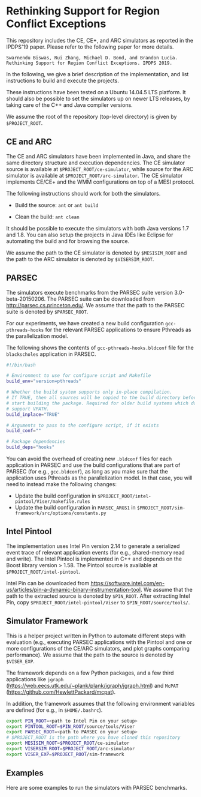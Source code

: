 # Rethinking Support for Region Conflict Exceptions

This repository includes the CE, CE+, and ARC simulators as reported in the IPDPS'19 paper. Please refer to the following paper for more details.

    Swarnendu Biswas, Rui Zhang, Michael D. Bond, and Brandon Lucia. Rethinking Support for Region Conflict Exceptions. IPDPS 2019.

In the following, we give a brief description of the implementation, and list instructions to build and execute the projects.

These instructions have been tested on a Ubuntu 14.04.5 LTS platform. It should also be possible to set the simulators up on newer LTS releases, by taking care of the C++ and Java compiler versions.

We assume the root of the repository (top-level directory) is given by `$PROJECT_ROOT`.

## CE and ARC

The CE and ARC simulators have been implemented in Java, and share the same directory structure and execution dependencies. The CE simulator source is available at `$PROJECT_ROOT/ce-simulator`, while source for the ARC simulator is available at `$PROJECT_ROOT/arc-simulator`. The CE simulator implements CE/CE+ and the WMM configurations on top of a MESI protocol.

The following instructions should work for both the simulators.

+ Build the source: `ant` or `ant build`

+ Clean the build: `ant clean`

It should be possible to execute the simulators with both Java versions 1.7 and 1.8. You can also setup the projects in Java IDEs like Eclipse for automating the build and for browsing the source.

We assume the path to the CE simulator is denoted by `$MESISIM_ROOT` and the path to the ARC simulator is denoted by `$VISERSIM_ROOT`.

## PARSEC

The simulators execute benchmarks from the PARSEC suite version 3.0-beta-20150206. The PARSEC suite can be downloaded from http://parsec.cs.princeton.edu/. We assume that the path to the PARSEC suite is denoted by `$PARSEC_ROOT`.

For our experiments, we have created a new build configuration `gcc-pthreads-hooks` for the relevant PARSEC applications to ensure Pthreads as the parallelization model.

The following shows the contents of `gcc-pthreads-hooks.bldconf` file for the `blackscholes` application in PARSEC.

```Bash
#!/bin/bash

# Environment to use for configure script and Makefile
build_env="version=pthreads"

# Whether the build system supports only in-place compilation.
# If TRUE, then all sources will be copied to the build directory before we
# start building the package. Required for older build systems which don't
# support VPATH.
build_inplace="TRUE"

# Arguments to pass to the configure script, if it exists
build_conf=""

# Package dependencies
build_deps="hooks"
```

You can avoid the overhead of creating new `.bldconf` files for each application in PARSEC and use the build configurations that are part of PARSEC (for e.g., `gcc.bldconf`), as long as you make sure that the application uses Pthreads as the parallelization model. In that case, you will need to instead make the following changes:

+ Update the build configuration in `$PROJECT_ROOT/intel-pintool/Viser/makefile.rules`
+ Update the build configuration in `PARSEC_ARGS1` in `$PROJECT_ROOT/sim-framework/src/options/constants.py`

## Intel Pintool

The implementation uses Intel Pin version 2.14 to generate a serialized event trace of relevant application events (for e.g., shared-memory read and write). The Intel Pintool is implemented in C++ and depends on the Boost library version > 1.58. The Pintool source is available at `$PROJECT_ROOT/intel-pintool`.

Intel Pin can be downloaded from https://software.intel.com/en-us/articles/pin-a-dynamic-binary-instrumentation-tool. We assume that the path to the extracted source is denoted by `$PIN_ROOT`. After extracting Intel Pin, copy `$PROJECT_ROOT/intel-pintool/Viser` to `$PIN_ROOT/source/tools/`.

## Simulator Framework

This is a helper project written in Python to automate different steps with evaluation (e.g., executing PARSEC applications with the Pintool and one or more configurations of the CE/ARC simulators, and plot graphs comparing performance). We assume that the path to the source is denoted by `$VISER_EXP`.

The framework depends on a few Python packages, and a few third applications like `jgraph` (https://web.eecs.utk.edu/~plank/plank/jgraph/jgraph.html) and `McPAT` (https://github.com/HewlettPackard/mcpat).

In addition, the framework assumes that the following environment variables are defined (for e.g., in `$HOME/.bashrc`).

```Bash
export PIN_ROOT=<path to Intel Pin on your setup>
export PINTOOL_ROOT=$PIN_ROOT/source/tools/Viser
export PARSEC_ROOT=<path to PARSEC on your setup>
# $PROJECT_ROOT is the path where you have cloned this repository
export MESISIM_ROOT=$PROJECT_ROOT/ce-simulator
export VISERSIM_ROOT=$PROJECT_ROOT/arc-simulator
export VISER_EXP=$PROJECT_ROOT/sim-framework
```

## Examples

Here are some examples to run the simulators with PARSEC benchmarks.

```Bash
```
